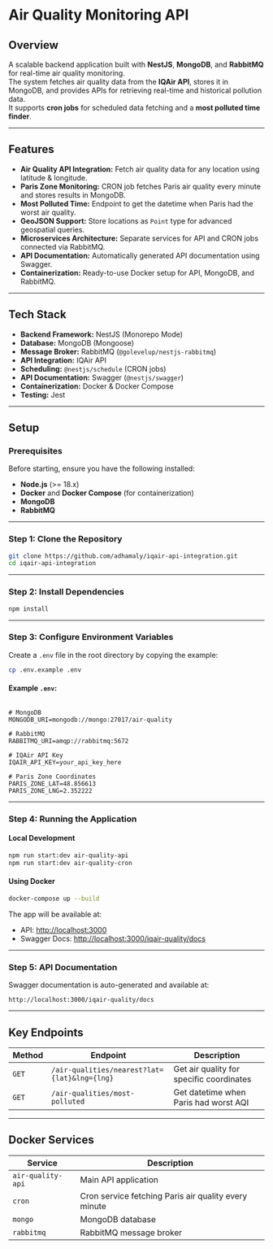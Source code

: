 # **Air Quality Monitoring API**

## **Overview**

A scalable backend application built with **NestJS**, **MongoDB**, and **RabbitMQ** for real-time air quality monitoring.  
The system fetches air quality data from the **IQAir API**, stores it in MongoDB, and provides APIs for retrieving real-time and historical pollution data.  
It supports **cron jobs** for scheduled data fetching and a **most polluted time finder**.

---

## **Features**

- **Air Quality API Integration:** Fetch air quality data for any location using latitude & longitude.
- **Paris Zone Monitoring:** CRON job fetches Paris air quality every minute and stores results in MongoDB.
- **Most Polluted Time:** Endpoint to get the datetime when Paris had the worst air quality.
- **GeoJSON Support:** Store locations as `Point` type for advanced geospatial queries.
- **Microservices Architecture:** Separate services for API and CRON jobs connected via RabbitMQ.
- **API Documentation:** Automatically generated API documentation using Swagger.
- **Containerization:** Ready-to-use Docker setup for API, MongoDB, and RabbitMQ.

---

## **Tech Stack**

- **Backend Framework:** NestJS (Monorepo Mode)
- **Database:** MongoDB (Mongoose)
- **Message Broker:** RabbitMQ (`@golevelup/nestjs-rabbitmq`)
- **API Integration:** IQAir API
- **Scheduling:** `@nestjs/schedule` (CRON jobs)
- **API Documentation:** Swagger (`@nestjs/swagger`)
- **Containerization:** Docker & Docker Compose
- **Testing:** Jest

---

## **Setup**

### **Prerequisites**

Before starting, ensure you have the following installed:

- **Node.js** (>= 18.x)
- **Docker** and **Docker Compose** (for containerization)
- **MongoDB**
- **RabbitMQ**

---

### **Step 1: Clone the Repository**

```bash
git clone https://github.com/adhamaly/iqair-api-integration.git
cd iqair-api-integration
```

---

### **Step 2: Install Dependencies**

```bash
npm install
```

---

### **Step 3: Configure Environment Variables**

Create a `.env` file in the root directory by copying the example:

```bash
cp .env.example .env
```

#### Example `.env`:

```env

# MongoDB
MONGODB_URI=mongodb://mongo:27017/air-quality

# RabbitMQ
RABBITMQ_URI=amqp://rabbitmq:5672

# IQAir API Key
IQAIR_API_KEY=your_api_key_here

# Paris Zone Coordinates
PARIS_ZONE_LAT=48.856613
PARIS_ZONE_LNG=2.352222
```

---

### **Step 4: Running the Application**

#### Local Development

```bash
npm run start:dev air-quality-api
npm run start:dev air-quality-cron
```

#### Using Docker

```bash
docker-compose up --build
```

The app will be available at:

- API: [http://localhost:3000](http://localhost:3000)
- Swagger Docs: [http://localhost:3000/iqair-quality/docs](http://localhost:3000/iqair-quality/docs)

---

### **Step 5: API Documentation**

Swagger documentation is auto-generated and available at:

```
http://localhost:3000/iqair-quality/docs
```

---

## **Key Endpoints**

| Method | Endpoint                                     | Description                              |
| ------ | -------------------------------------------- | ---------------------------------------- |
| `GET`  | `/air-qualities/nearest?lat={lat}&lng={lng}` | Get air quality for specific coordinates |
| `GET`  | `/air-qualities/most-polluted`               | Get datetime when Paris had worst AQI    |

---

## **Docker Services**

| Service           | Description                                          |
| ----------------- | ---------------------------------------------------- |
| `air-quality-api` | Main API application                                 |
| `cron`            | Cron service fetching Paris air quality every minute |
| `mongo`           | MongoDB database                                     |
| `rabbitmq`        | RabbitMQ message broker                              |
